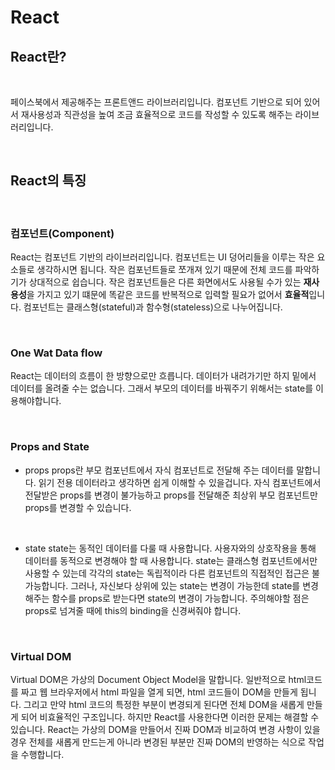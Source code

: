 # React

## React란?

<br>

페이스북에서 제공해주는 프론트앤드 라이브러리입니다. 컴포넌트 기반으로 되어 있어서 재사용성과 직관성을 높여 조금 효율적으로 코드를 작성할 수 있도록 해주는 라이브러리입니다.

<br>

## React의 특징

<br>

### 컴포넌트(Component)

React는 컴포넌트 기반의 라이브러리입니다. 컴포넌트는 UI 덩어리들을 이루는 작은 요소들로 생각하시면 됩니다. 작은 컴포넌트들로 쪼개져 있기 때문에 전체 코드를 파악하기가 상대적으로 쉽습니다. 작은 컴포넌트들은 다른 화면에서도 사용될 수가 있는 **재사용성**을 가지고 있기 떄문에 똑같은 코드를 반복적으로 입력할 필요가 없어서 **효율적**입니다.
컴포넌트는 클래스형(stateful)과 함수형(stateless)으로 나누어집니다.

<br>

### One Wat Data flow

React는 데이터의 흐름이 한 방향으로만 흐릅니다. 데이터가 내려가기만 하지 밑에서 데이터를 올려줄 수는 없습니다. 그래서 부모의 데이터를 바꿔주기 위해서는 state를 이용해야합니다.

<br>

### Props and State

- props
  props란 부모 컴포넌트에서 자식 컴포넌트로 전달해 주는 데이터를 말합니다. 읽기 전용 데이터라고 생각하면 쉽게 이해할 수 있을겁니다.
  자식 컴포넌트에서 전달받은 props를 변경이 불가능하고 props를 전달해준 최상위 부모 컴포넌트만 props를 변경할 수 있습니다.

<br>

- state
  state는 동적인 데이터를 다룰 때 사용합니다.
  사용자와의 상호작용을 통해 데이터를 동적으로 변경해야 할 때 사용합니다. state는 클래스형 컴포넌트에서만 사용할 수 있는데 각각의 state는 독립적이라 다른 컴포넌트의 직접적인 접근은 불가능합니다. 그러나, 자신보다 상위에 있는 state는 변경이 가능한데 state를 변경해주는 함수를 props로 받는다면 state의 변경이 가능합니다.
  주의해야할 점은 props로 넘겨줄 때에 this의 binding을 신경써줘야 합니다.

<br>

### Virtual DOM

Virtual DOM은 가상의 Document Object Model을 말합니다.
일반적으로 html코드를 짜고 웹 브라우저에서 html 파일을 열게 되면, html 코드들이 DOM을 만들게 됩니다. 그리고 만약 html 코드의 특정한 부분이 변경되게 된다면 전체 DOM을 새롭게 만들게 되어 비효율적인 구조입니다. 하지만 React를 사용한다면 이러한 문제는 해결할 수 있습니다. React는 가상의 DOM을 만들어서 진짜 DOM과 비교하여 변경 사항이 있을 경우 전체를 새롭게 만드는게 아니라 변경된 부분만 진짜 DOM의 반영하는 식으로 작업을 수행합니다.

<br>
